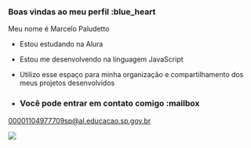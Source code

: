 ### Boas vindas ao meu perfil :blue_heart 

 Meu nome é Marcelo Paludetto

- Estou estudando na Alura
- Estou me desenvolvendo na linguagem JavaScript
- Utilizo esse espaço para minha organização e compartilhamento dos meus projetos desenvolvidos

- ### Você pode entrar em contato comigo :mailbox

00001104977709sp@al.educacao.sp.gov.br

![](https://media1.tenor.com/m/6NXigJz4HxIAAAAC/atem.gif)

